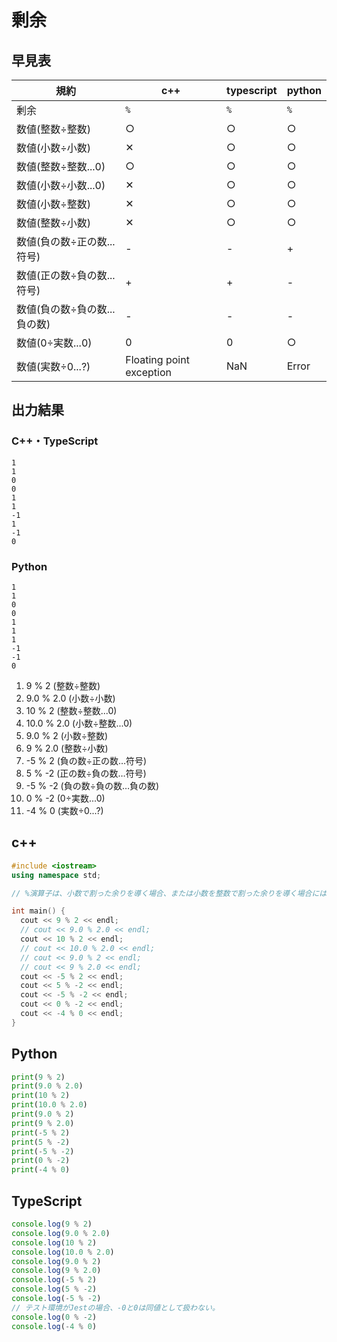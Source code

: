 # 剰余

## 早見表

|規約                      |c++ |typescript|python|
|--------------------------|----|----------|------|
|剰余                      |`%` |`%`       |`%`   |
|数値(整数÷整数)            |○   |○         |○     |
|数値(小数÷小数)            |✕  |○         |○     |
|数値(整数÷整数...0)        |○   |○         |○     |
|数値(小数÷小数...0)        |✕  |○         |○     |
|数値(小数÷整数)            |✕  |○         |○     |
|数値(整数÷小数)            |✕  |○         |○     |
|数値(負の数÷正の数...符号)  |-   |-         |+     |
|数値(正の数÷負の数...符号)  |+   |+         |-     |
|数値(負の数÷負の数...負の数)|-   |-         |-     |
|数値(0÷実数...0)           |0   |0         |○     |
|数値(実数÷0...?)           |Floating point exception|NaN   |Error |

## 出力結果

### C++・TypeScript

```
1
1
0
0
1
1
-1
1
-1
0

```

### Python

```
1
1
0
0
1
1
1
-1
-1
0

```

1. 9 % 2 (整数÷整数)
2. 9.0 % 2.0 (小数÷小数)
3. 10 % 2 (整数÷整数...0)
4. 10.0 % 2.0 (小数÷整数...0)
5. 9.0 % 2 (小数÷整数)
6. 9 % 2.0 (整数÷小数)
7. -5 % 2 (負の数÷正の数…符号)
8. 5 % -2 (正の数÷負の数…符号)
9. -5 % -2 (負の数÷負の数…負の数)
10. 0 % -2 (0÷実数...0)
11. -4 % 0 (実数÷0...?)

## c++

```c++
#include <iostream>
using namespace std;

// %演算子は、小数で割った余りを導く場合、または小数を整数で割った余りを導く場合には使用できない。

int main() {
  cout << 9 % 2 << endl;
  // cout << 9.0 % 2.0 << endl;
  cout << 10 % 2 << endl;
  // cout << 10.0 % 2.0 << endl;
  // cout << 9.0 % 2 << endl;
  // cout << 9 % 2.0 << endl;
  cout << -5 % 2 << endl;
  cout << 5 % -2 << endl;
  cout << -5 % -2 << endl;
  cout << 0 % -2 << endl;
  cout << -4 % 0 << endl;
}
```

## Python

```python
print(9 % 2)
print(9.0 % 2.0)
print(10 % 2)
print(10.0 % 2.0)
print(9.0 % 2)
print(9 % 2.0)
print(-5 % 2)
print(5 % -2)
print(-5 % -2)
print(0 % -2)
print(-4 % 0)

```

## TypeScript

```ts
console.log(9 % 2)
console.log(9.0 % 2.0)
console.log(10 % 2)
console.log(10.0 % 2.0)
console.log(9.0 % 2)
console.log(9 % 2.0)
console.log(-5 % 2)
console.log(5 % -2)
console.log(-5 % -2)
// テスト環境がJestの場合、-0と0は同値として扱わない。
console.log(0 % -2)
console.log(-4 % 0)

```